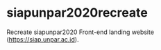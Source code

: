 # siapunpar2020recreate
Recreate siapunpar2020 Front-end landing website (https://siap.unpar.ac.id).
